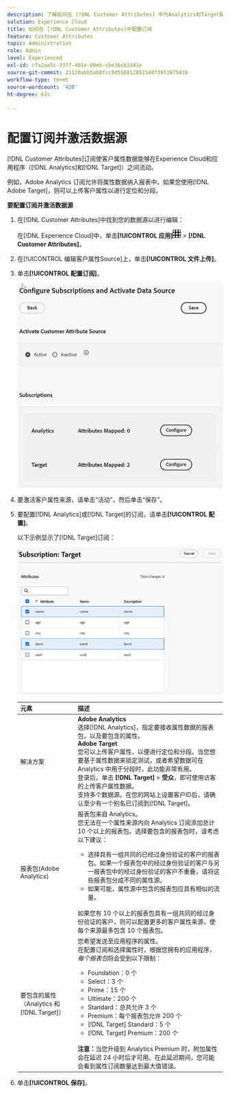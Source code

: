 ```yaml
---
description: 了解如何在 [!DNL Customer Attributes] 中为Analytics和Target配置订阅，以及如何激活数据源。
solution: Experience Cloud
title: 如何在 [!DNL Customer Attributes]中配置订阅
feature: Customer Attributes
topic: Administration
role: Admin
level: Experienced
exl-id: cfa2aa5c-337f-401e-80eb-cbe36cb1d41e
source-git-commit: 21120abb5ab0fcc8d556012851548f39f3875038
workflow-type: tm+mt
source-wordcount: '428'
ht-degree: 61%

---
```


# 配置订阅并激活数据源

[!DNL Customer Attributes]订阅使客户属性数据能够在Experience Cloud和应用程序（[!DNL Analytics]和[!DNL Target]）之间流动。

例如，Adobe Analytics 订阅允许将属性数据纳入报表中。如果您使用[!DNL Adobe Target]，则可以上传客户属性以进行定位和分段。

**要配置订阅并激活数据源**

1. 在[!DNL Customer Attributes]中找到您的数据源以进行编辑：

   在[!DNL Experience Cloud]中，单击&#x200B;**[!UICONTROL 应用]**![菜单](assets/menu-icon.png) > **[!DNL Customer Attributes]**。

1. 在[!UICONTROL 编辑客户属性Source]上，单击&#x200B;**[!UICONTROL 文件上传]**。

1. 单击&#x200B;**[!UICONTROL 配置订阅]**。

   ![在 Experience Cloud 中配置订阅](assets/configure-subscriptions.png)

1. 要激活客户属性来源，请单击“活动”**&#x200B;**，然后单击“保存”**&#x200B;**。

1. 要配置[!DNL Analytics]或[!DNL Target]的订阅，请单击&#x200B;**[!UICONTROL 配置]**。

   以下示例显示了[!DNL Target]订阅：

   ![步骤结果](assets/subscription-target.png)

   | 元素 | 描述 |
   |--- |--- |
   | 解决方案 | **Adobe Analytics**<br>&#x200B;选择[!DNL Analytics]，指定要接收属性数据的报表包，以及要包含的属性。<br>**Adobe Target**<br>&#x200B;您可以上传客户属性，以便进行定位和分段。当您想要基于属性数据来锁定测试，或者希望数据可在 Analytics 中用于分段时，此功能非常有用。<br>登录后，单击 **[!DNL Target]** > **受众**，即可使用访客的上传客户属性数据。<br>支持多个数据源。在您的网站上设置客户ID后，请确认至少有一个别名已订阅到[!DNL Target]。 |
   | 报表包(Adobe Analytics) | 报表包来自 Analytics。<br>您无法在一个属性来源内向 Analytics 订阅添加总计 10 个以上的报表包。选择要包含的报表包时，请考虑以下建议：<ul><li>选择具有一组共同的已经过身份验证的客户的报表包。如果一个报表包中的经过身份验证的客户与另一报表包中的经过身份验证的客户不重叠，请将这些报表包分成不同的属性源。</li><li>如果可能，属性源中包含的报表包应具有相似的流量。</li></ul><br>如果您有 10 个以上的报表包具有一组共同的经过身份验证的客户，则可以配置更多的客户属性来源，使每个来源最多包含 10 个报表包。 |
   | 要包含的属性（Analytics 和 [!DNL Target]） | 您希望发送至应用程序的属性。<br>在配置订阅和选择属性时，根据您拥有的应用程序，_每个报表包_&#x200B;将会受到以下限制：<ul><li>Foundation：0 个</li><li>Select：3 个</li><li>Prime：15 个</li><li>Ultimate：200 个</li><li>Standard：总共允许 3 个</li><li>Premium：每个报表包允许 200 个</li><li>[!DNL Target] Standard：5 个</li><li>[!DNL Target] Premium：200 个</li></ul><br>**注意：**&#x200B;当您升级到 Analytics Premium 时，附加属性会在延迟 24 小时后才可用。在此延迟期间，您可能会看到属性订阅数量达到最大值错误。 |

1. 单击&#x200B;**[!UICONTROL 保存]**。
